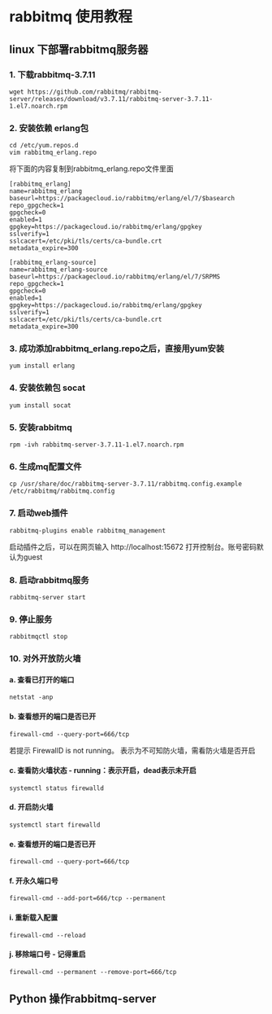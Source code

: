 # rabbitmq 使用教程

## linux 下部署rabbitmq服务器

### 1. 下载rabbitmq-3.7.11

```wget https://github.com/rabbitmq/rabbitmq-server/releases/download/v3.7.11/rabbitmq-server-3.7.11-1.el7.noarch.rpm```

### 2. 安装依赖 erlang包

```
cd /etc/yum.repos.d
vim rabbitmq_erlang.repo
```

将下面的内容复制到rabbitmq_erlang.repo文件里面

```
[rabbitmq_erlang]
name=rabbitmq_erlang
baseurl=https://packagecloud.io/rabbitmq/erlang/el/7/$basearch
repo_gpgcheck=1
gpgcheck=0
enabled=1
gpgkey=https://packagecloud.io/rabbitmq/erlang/gpgkey
sslverify=1
sslcacert=/etc/pki/tls/certs/ca-bundle.crt
metadata_expire=300

[rabbitmq_erlang-source]
name=rabbitmq_erlang-source
baseurl=https://packagecloud.io/rabbitmq/erlang/el/7/SRPMS
repo_gpgcheck=1
gpgcheck=0
enabled=1
gpgkey=https://packagecloud.io/rabbitmq/erlang/gpgkey
sslverify=1
sslcacert=/etc/pki/tls/certs/ca-bundle.crt
metadata_expire=300
```

### 3. 成功添加rabbitmq_erlang.repo之后，直接用yum安装

```yum install erlang```

### 4. 安装依赖包 socat

```yum install socat```

### 5. 安装rabbitmq

```rpm -ivh rabbitmq-server-3.7.11-1.el7.noarch.rpm```

### 6. 生成mq配置文件

```cp /usr/share/doc/rabbitmq-server-3.7.11/rabbitmq.config.example /etc/rabbitmq/rabbitmq.config```

### 7. 启动web插件

```rabbitmq-plugins enable rabbitmq_management```

启动插件之后，可以在网页输入 http://localhost:15672 打开控制台。账号密码默认为guest

### 8. 启动rabbitmq服务

```rabbitmq-server start```

### 9. 停止服务
```rabbitmqctl stop```





### 10. 对外开放防火墙

#### a. 查看已打开的端口

```netstat -anp```

#### b. 查看想开的端口是否已开

```firewall-cmd --query-port=666/tcp```

若提示 FirewallD is not running。 表示为不可知防火墙，需看防火墙是否开启

#### c. 查看防火墙状态 - running：表示开启，dead表示未开启

```systemctl status firewalld```

#### d. 开启防火墙

```systemctl start firewalld```

#### e. 查看想开的端口是否已开

```firewall-cmd --query-port=666/tcp```

#### f. 开永久端口号

```firewall-cmd --add-port=666/tcp --permanent```

#### i. 重新载入配置

```firewall-cmd --reload```

#### j. 移除端口号 - 记得重启

```firewall-cmd --permanent --remove-port=666/tcp```

## Python 操作rabbitmq-server
